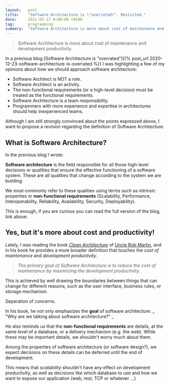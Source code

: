 ```yaml
---
layout:   post
title:    "Software Architecture is \"overrated\". Revisited."
date:     2021-03-17 9:00:00 +0100
tag:      programming
summary:  "Software Architecture is more about cost of maintenance and development productivity."
---
```


> Software Architecture is more about cost of maintenance and development productivity.

In a previous blog [Software Architecture is "overrated"]({% post_url 2020-12-23-software-architecture-is-overrated %}) I was highlighting a few of my opinions about how we should approach software architecture:

- Software Architect is NOT a role.
- Software Architect is an activity.
- The non-functional requirements (or a high-level decision) must be treated as the functional requirements.
- Software Architecture is a team responsibility.
- Programmers with more experience and expertise in architectures should help inexperienced teams.

Although I am still strongly convinced about the points expressed above, I want to propose a *revision* regarding the definition of Software Architecture.

## What is Software Architecture?

In the previous blog I wrote:

**Software architecture** is the field responsible for all those high-level decisions or qualities that ensure the effective functioning of a software system. These are all qualities that change according to the system we are building.

We most commonly refer to these qualities using terms such as intrinsic properties or **non-functional requirements** (Scalability, Performance, Interoperability, Reliability, Availability, Security, Deployability).

This is enough, if you are curious you can read the full version of the blog, link above.

## Yes, but it's more about cost and productivity!

Lately, I was reading the book [*Clean Architecture*](https://www.goodreads.com/book/show/18043011-clean-architecture) of [Uncle Bob Martin](https://twitter.com/unclebobmartin), and in his book he provides a more broader definition that touches the *cost of maintenance* and *development productivity*.

> *The primary goal of Software Architecture is to reduce the cost of maintenance by maximizing the development productivity.*

This is achieved by well drawing the boundaries between things that can change for different reasons, such as the user interface, business rules, or storage mechanism.

Separation of concerns.

In his book, he not only emphasizes the **goal** of software architecture: _ "Why are we talking about software architecture?" _

He also reminds us that the **non-functional requirements** are details, at the same level of a database, or a delivery mechanism (e.g. the web). While these may be important details, we shouldn't worry much about them.

Among the properties of software architecture (or software design?), we expect decisions on these details can be deferred until the end of development.

This means that _scalability_ shouldn't have any effect on development productivity, as well as decisions like which database to use and how we want to expose our application (web, rest, TCP or whatever ...)
